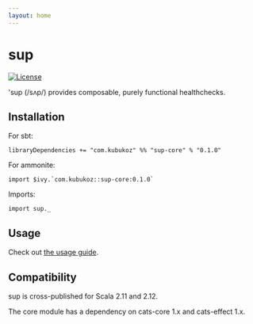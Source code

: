 ```yaml
---
layout: home
---
```

# sup

[![License](http://img.shields.io/:license-Apache%202-green.svg)](http://www.apache.org/licenses/LICENSE-2.0.txt)

'sup (/sʌp/) provides composable, purely functional healthchecks.

## Installation

For sbt:

```
libraryDependencies += "com.kubukoz" %% "sup-core" % "0.1.0"
```

For ammonite:

```
import $ivy.`com.kubukoz::sup-core:0.1.0`
```

Imports:
```tut:silent
import sup._
```

## Usage

Check out [the usage guide](guide). 

## Compatibility

sup is cross-published for Scala 2.11 and 2.12.

The core module has a dependency on cats-core 1.x and cats-effect 1.x.
